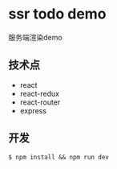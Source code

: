 # ssr todo demo
服务端渲染demo

## 技术点

- react
- react-redux
- react-router
- express

## 开发

```
$ npm install && npm run dev
```

